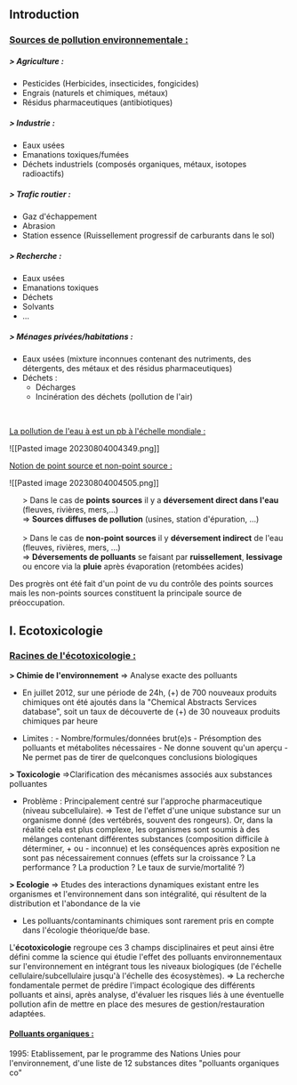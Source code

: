 
## Introduction

### <u>Sources de pollution environnementale :</u>

##### > Agriculture :
- Pesticides (Herbicides, insecticides, fongicides)
- Engrais (naturels et chimiques, métaux)
- Résidus pharmaceutiques (antibiotiques)

##### > Industrie :
- Eaux usées
- Emanations toxiques/fumées
- Déchets industriels (composés organiques, métaux, isotopes radioactifs)

##### > Trafic routier :

- Gaz d'échappement
- Abrasion
- Station essence (Ruissellement progressif de carburants dans le sol)

##### > Recherche : 
- Eaux usées
- Emanations toxiques
- Déchets
- Solvants
- ...

##### > Ménages privées/habitations :
- Eaux usées (mixture inconnues contenant des nutriments, des détergents, des métaux et des résidus pharmaceutiques)
- Déchets :
	- Décharges
	- Incinération des déchets (pollution de l'air)

<br>

<u>La pollution de l'eau à est un pb à l'échelle mondiale :</u> 

![[Pasted image 20230804004349.png]]

<u>Notion de point source et non-point source :</u>

![[Pasted image 20230804004505.png]]

<ul> > Dans le cas de <b>points sources</b> il y a <b>déversement direct dans l'eau</b> (fleuves, rivières, mers,...) <br>
=> <b>Sources diffuses de pollution</b> (usines, station d'épuration, ...) <br>
<br>
> Dans le cas de <b>non-point sources</b> il y <b>déversement indirect</b> de l'eau (fleuves, rivières, mers, ...) <br>
=> <b>Déversements de polluants</b> se faisant par <b>ruissellement</b>, <b>lessivage</b> ou encore via la <b>pluie</b> après évaporation (retombées acides)</ul>

Des progrès ont été fait d'un point de vu du contrôle des points sources mais les non-points sources constituent la principale source de préoccupation.

## I. Ecotoxicologie

### <u>Racines de l'écotoxicologie :</u>

**\> Chimie de l'environnement**
=> Analyse exacte des polluants

- En juillet 2012, sur une période de 24h, (+) de 700 nouveaux produits chimiques ont été ajoutés dans la "Chemical Abstracts Services database", soit un taux de découverte de (+) de 30 nouveaux produits chimiques par heure

- Limites :
	\- Nombre/formules/données brut(e)s
	\- Présomption des polluants et métabolites nécessaires
	\- Ne donne souvent qu'un aperçu
	\- Ne permet pas de tirer de quelconques conclusions biologiques

**\> Toxicologie**
=>Clarification des mécanismes associés aux substances polluantes

- Problème : Principalement centré sur l'approche pharmaceutique (niveau subcellulaire).
=> Test de l'effet d'une unique substance sur un organisme donné (des vertébrés, souvent des rongeurs).
Or, dans la réalité cela est plus complexe, les organismes sont soumis à des mélanges contenant différentes substances (composition difficile à déterminer, + ou - inconnue) et les conséquences après exposition ne sont pas nécessairement connues (effets sur la croissance ? La performance ? La production ? Le taux de survie/mortalité ?)

**> Ecologie**
=> Etudes des interactions dynamiques existant entre les organismes et l'environnement dans son intégralité, qui résultent de la distribution et l'abondance de la vie

- Les polluants/contaminants chimiques sont rarement pris en compte dans l'écologie théorique/de base.

L'**écotoxicologie** regroupe ces 3 champs disciplinaires et peut ainsi être défini comme la science qui étudie l'effet des polluants environnementaux sur l'environnement en intégrant tous les niveaux biologiques (de l'échelle cellulaire/subcellulaire jusqu'à l'échelle des écosystèmes).
=> La recherche fondamentale permet de prédire l'impact écologique des différents polluants et ainsi, après analyse, d'évaluer les risques liés à une éventuelle pollution afin de mettre en place des mesures de gestion/restauration adaptées.

#### <u>Polluants organiques :</u>

1995: Etablissement, par le programme des Nations Unies pour l'environnement, d'une liste de 12 substances dites "polluants organiques co"